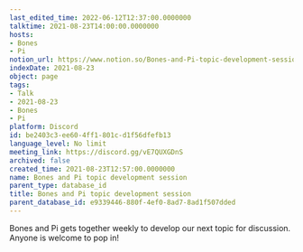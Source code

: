 ```yaml
---
last_edited_time: 2022-06-12T12:37:00.0000000
talktime: 2021-08-23T14:00:00.0000000
hosts:
- Bones
- Pi
notion_url: https://www.notion.so/Bones-and-Pi-topic-development-session-be2403c3ee604ff1801cd1f56dfefb13
indexDate: 2021-08-23
object: page
tags:
- Talk
- 2021-08-23
- Bones
- Pi
platform: Discord
id: be2403c3-ee60-4ff1-801c-d1f56dfefb13
language_level: No limit
meeting_link: https://discord.gg/vE7QUXGDnS
archived: false
created_time: 2021-08-23T12:57:00.0000000
name: Bones and Pi topic development session
parent_type: database_id
title: Bones and Pi topic development session
parent_database_id: e9339446-880f-4ef0-8ad7-8ad1f507dded
---
```


Bones and Pi gets together weekly to develop our next topic for discussion.
Anyone is welcome to pop in!










